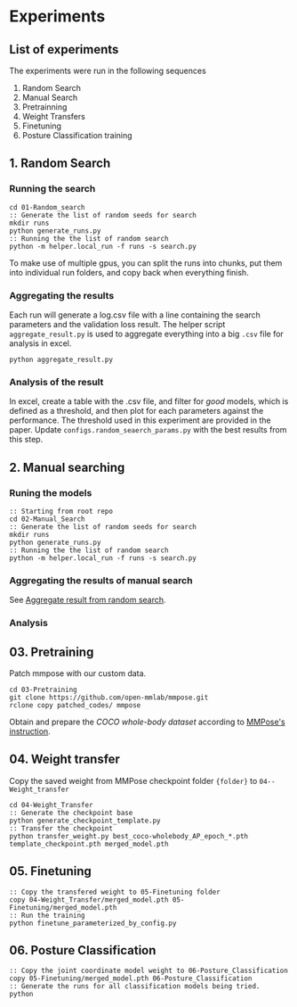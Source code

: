 # Experiments

## List of experiments
The experiments were run in the following sequences
1. Random Search
2. Manual Search
3. Pretrainning
4. Weight Transfers 
5. Finetuning
6. Posture Classification training 


## 1. Random Search
### Running the search
``` batch
cd 01-Random_search
:: Generate the list of random seeds for search
mkdir runs
python generate_runs.py
:: Running the the list of random search
python -m helper.local_run -f runs -s search.py
```
To make use of multiple gpus, you can split the runs into chunks, put them into individual run folders, and copy back when everything finish.


### Aggregating the results
Each run will generate a log.csv file with a line containing the search parameters and the validation loss result.
The helper script ```aggregate_result.py``` is used to aggregate everything into a big ```.csv``` file for analysis in excel.
``` batch
python aggregate_result.py
```

### Analysis of the result
In excel, create a table with the .csv file, and filter for *good* models, which is defined as a threshold, and then plot for each parameters against the performance. The threshold used in this experiment are provided in the paper. 
Update ```configs.random_seaerch_params.py``` with the best results from this step.

## 2. Manual searching

### Runing the models

``` batch
:: Starting from root repo
cd 02-Manual_Search
:: Generate the list of random seeds for search
mkdir runs
python generate_runs.py
:: Running the the list of random search
python -m helper.local_run -f runs -s search.py
```

### Aggregating the results of manual search
See [Aggregate result from random search](#aggregating-the-results).


### Analysis


## 03. Pretraining

Patch mmpose with our custom data.
``` batch
cd 03-Pretraining
git clone https://github.com/open-mmlab/mmpose.git
rclone copy patched_codes/ mmpose

```
Obtain and prepare the *COCO whole-body dataset* according to [MMPose's instruction](https://mmpose.readthedocs.io/en/latest/dataset_zoo/2d_wholebody_keypoint.html#coco-wholebody). 

## 04. Weight transfer
Copy the saved weight from MMPose checkpoint folder ```{folder}``` to ```04--Weight_transfer```

``` batch
cd 04-Weight_Transfer
:: Generate the checkpoint base 
python generate_checkpoint_template.py
:: Transfer the checkpoint
python transfer_weight.py best_coco-wholebody_AP_epoch_*.pth template_checkpoint.pth merged_model.pth 
```

## 05. Finetuning

``` batch
:: Copy the transfered weight to 05-Finetuning folder 
copy 04-Weight_Transfer/merged_model.pth 05-Finetuning/merged_model.pth
:: Run the training
python finetune_parameterized_by_config.py
```

## 06. Posture Classification
``` batch
:: Copy the joint coordinate model weight to 06-Posture_Classification
copy 05-Finetuning/merged_model.pth 06-Posture_Classification
:: Generate the runs for all classification models being tried.
python 

